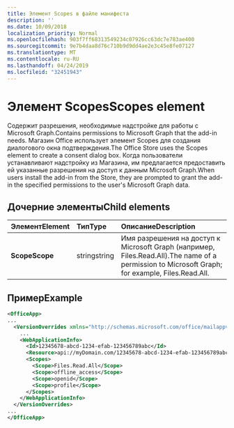 ```yaml
---
title: Элемент Scopes в файле манифеста
description: ''
ms.date: 10/09/2018
localization_priority: Normal
ms.openlocfilehash: 903f7ff68313549234c07926cc63dc7e783ae400
ms.sourcegitcommit: 9e7b4daa8d76c710b9d9dd4ae2e3c45e8fe07127
ms.translationtype: MT
ms.contentlocale: ru-RU
ms.lasthandoff: 04/24/2019
ms.locfileid: "32451943"
---
```

# <a name="scopes-element"></a><span data-ttu-id="96c7c-102">Элемент Scopes</span><span class="sxs-lookup"><span data-stu-id="96c7c-102">Scopes element</span></span>

<span data-ttu-id="96c7c-103">Содержит разрешения, необходимые надстройке для работы с Microsoft Graph.</span><span class="sxs-lookup"><span data-stu-id="96c7c-103">Contains permissions to Microsoft Graph that the add-in needs.</span></span> <span data-ttu-id="96c7c-104">Магазин Office использует элемент Scopes для создания диалогового окна подтверждения.</span><span class="sxs-lookup"><span data-stu-id="96c7c-104">The Office Store uses the Scopes element to create a consent dialog box.</span></span> <span data-ttu-id="96c7c-105">Когда пользователи устанавливают надстройку из Магазина, им предлагается предоставить ей указанные разрешения на доступ к данным Microsoft Graph.</span><span class="sxs-lookup"><span data-stu-id="96c7c-105">When users install the add-in from the Store, they are prompted to grant the add-in the specified permissions to the user's Microsoft Graph data.</span></span>

## <a name="child-elements"></a><span data-ttu-id="96c7c-106">Дочерние элементы</span><span class="sxs-lookup"><span data-stu-id="96c7c-106">Child elements</span></span>

|  <span data-ttu-id="96c7c-107">Элемент</span><span class="sxs-lookup"><span data-stu-id="96c7c-107">Element</span></span> |  <span data-ttu-id="96c7c-108">Тип</span><span class="sxs-lookup"><span data-stu-id="96c7c-108">Type</span></span>  |  <span data-ttu-id="96c7c-109">Описание</span><span class="sxs-lookup"><span data-stu-id="96c7c-109">Description</span></span>  |
|:-----|:-----|:-----|
|  <span data-ttu-id="96c7c-110">**Scope**</span><span class="sxs-lookup"><span data-stu-id="96c7c-110">**Scope**</span></span>                |  <span data-ttu-id="96c7c-111">string</span><span class="sxs-lookup"><span data-stu-id="96c7c-111">string</span></span>     |   <span data-ttu-id="96c7c-112">Имя разрешения на доступ к Microsoft Graph (например, Files.Read.All).</span><span class="sxs-lookup"><span data-stu-id="96c7c-112">The name of a permission to Microsoft Graph; for example, Files.Read.All.</span></span> |

## <a name="example"></a><span data-ttu-id="96c7c-113">Пример</span><span class="sxs-lookup"><span data-stu-id="96c7c-113">Example</span></span>

```xml
<OfficeApp>
...
  <VersionOverrides xmlns="http://schemas.microsoft.com/office/mailappversionoverrides" xsi:type="VersionOverridesV1_0">
    ...
    <WebApplicationInfo>
      <Id>12345678-abcd-1234-efab-123456789abc</Id>
      <Resource>api://myDomain.com/12345678-abcd-1234-efab-123456789abc<Resource>
      <Scopes>
        <Scope>Files.Read.All</Scope>
        <Scope>offline_access</Scope>
        <Scope>openid</Scope>
        <Scope>profile</Scope>
      </Scopes>
    </WebApplicationInfo>
  </VersionOverrides>
...
</OfficeApp>
```
